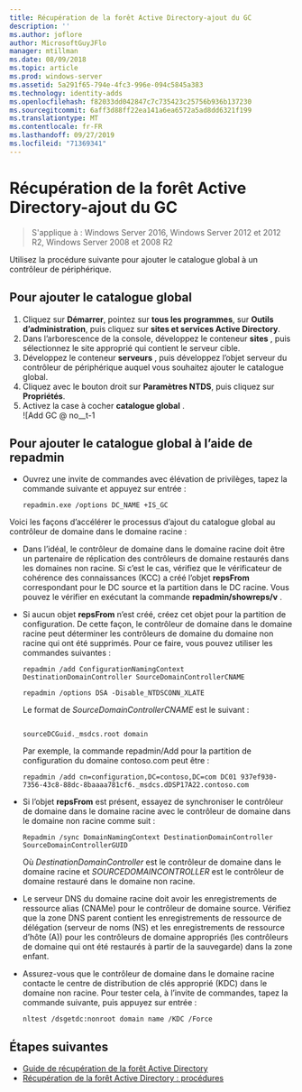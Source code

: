 ```yaml
---
title: Récupération de la forêt Active Directory-ajout du GC
description: ''
ms.author: joflore
author: MicrosoftGuyJFlo
manager: mtillman
ms.date: 08/09/2018
ms.topic: article
ms.prod: windows-server
ms.assetid: 5a291f65-794e-4fc3-996e-094c5845a383
ms.technology: identity-adds
ms.openlocfilehash: f82033dd042847c7c735423c25756b936b137230
ms.sourcegitcommit: 6aff3d88ff22ea141a6ea6572a5ad8dd6321f199
ms.translationtype: MT
ms.contentlocale: fr-FR
ms.lasthandoff: 09/27/2019
ms.locfileid: "71369341"
---
```

# <a name="ad-forest-recovery---adding-the-gc"></a>Récupération de la forêt Active Directory-ajout du GC

>S'applique à : Windows Server 2016, Windows Server 2012 et 2012 R2, Windows Server 2008 et 2008 R2

Utilisez la procédure suivante pour ajouter le catalogue global à un contrôleur de périphérique.  
  
## <a name="to-add-the-global-catalog"></a>Pour ajouter le catalogue global  
  
1. Cliquez sur **Démarrer**, pointez sur **tous les programmes**, sur **Outils d’administration**, puis cliquez sur **sites et services Active Directory**.  
2. Dans l’arborescence de la console, développez le conteneur **sites** , puis sélectionnez le site approprié qui contient le serveur cible.  
3. Développez le conteneur **serveurs** , puis développez l’objet serveur du contrôleur de périphérique auquel vous souhaitez ajouter le catalogue global.  
4. Cliquez avec le bouton droit sur **Paramètres NTDS**, puis cliquez sur **Propriétés**.  
5. Activez la case à cocher **catalogue global** .  
![Add GC @ no__t-1

## <a name="to-add-the-global-catalog-using-repadmin"></a>Pour ajouter le catalogue global à l’aide de repadmin  

- Ouvrez une invite de commandes avec élévation de privilèges, tapez la commande suivante et appuyez sur entrée :  

   ```  
   repadmin.exe /options DC_NAME +IS_GC  
   ```  

Voici les façons d’accélérer le processus d’ajout du catalogue global au contrôleur de domaine dans le domaine racine :  

- Dans l’idéal, le contrôleur de domaine dans le domaine racine doit être un partenaire de réplication des contrôleurs de domaine restaurés dans les domaines non racine. Si c’est le cas, vérifiez que le vérificateur de cohérence des connaissances (KCC) a créé l’objet **repsFrom** correspondant pour le DC source et la partition dans le DC racine. Vous pouvez le vérifier en exécutant la commande **repadmin/showreps/v** . 

- Si aucun objet **repsFrom** n’est créé, créez cet objet pour la partition de configuration. De cette façon, le contrôleur de domaine dans le domaine racine peut déterminer les contrôleurs de domaine du domaine non racine qui ont été supprimés. Pour ce faire, vous pouvez utiliser les commandes suivantes :  

   ```
   repadmin /add ConfigurationNamingContext DestinationDomainController SourceDomainControllerCNAME  
   ```

   ```
   repadmin /options DSA -Disable_NTDSCONN_XLATE  
   ```

   Le format de *SourceDomainControllerCNAME* est le suivant :  

   ```
  
   sourceDCGuid._msdcs.root domain  
   ```

   Par exemple, la commande repadmin/Add pour la partition de configuration du domaine contoso.com peut être :  

   ```
   repadmin /add cn=configuration,DC=contoso,DC=com DC01 937ef930-7356-43c8-88dc-8baaaa781cf6._msdcs.dDSP17A22.contoso.com  
   ```

- Si l’objet **repsFrom** est présent, essayez de synchroniser le contrôleur de domaine dans le domaine racine avec le contrôleur de domaine dans le domaine non racine comme suit :  

   ```
   Repadmin /sync DomainNamingContext DestinationDomainController SourceDomainControllerGUID  
   ```

   Où *DestinationDomainController* est le contrôleur de domaine dans le domaine racine et *SOURCEDOMAINCONTROLLER* est le contrôleur de domaine restauré dans le domaine non racine. 

- Le serveur DNS du domaine racine doit avoir les enregistrements de ressource alias (CNAMe) pour le contrôleur de domaine source. Vérifiez que la zone DNS parent contient les enregistrements de ressource de délégation (serveur de noms (NS) et les enregistrements de ressource d’hôte (A)) pour les contrôleurs de domaine appropriés (les contrôleurs de domaine qui ont été restaurés à partir de la sauvegarde) dans la zone enfant. 
- Assurez-vous que le contrôleur de domaine dans le domaine racine contacte le centre de distribution de clés approprié (KDC) dans le domaine non racine. Pour tester cela, à l’invite de commandes, tapez la commande suivante, puis appuyez sur entrée :  

   ```
   nltest /dsgetdc:nonroot domain name /KDC /Force  
   ```

## <a name="next-steps"></a>Étapes suivantes

- [Guide de récupération de la forêt Active Directory](AD-Forest-Recovery-Guide.md)
- [Récupération de la forêt Active Directory : procédures](AD-Forest-Recovery-Procedures.md)  
